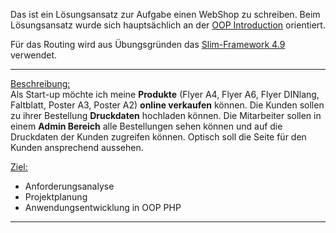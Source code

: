 Das ist ein Lösungsansatz zur Aufgabe einen WebShop zu schreiben. Beim Lösungsansatz 
wurde sich hauptsächlich an der [OOP Introduction](https://stash.flyeralarm.com/projects/AZ/repos/oopintroduction/browse) orientiert.

Für das Routing wird aus Übungsgründen das [Slim-Framework 4.9](https://www.slimframework.com/) verwendet.

___________________
<u>Beschreibung:</u>      
Als Start-up möchte ich meine **Produkte** (Flyer A4, Flyer A6, Flyer DINlang, Faltblatt, Poster
A3, Poster A2) **online verkaufen** können. Die Kunden sollen zu ihrer Bestellung
**Druckdaten** hochladen können. Die Mitarbeiter sollen in einem **Admin Bereich** alle
Bestellungen sehen können und auf die Druckdaten der Kunden zugreifen können. Optisch
soll die Seite für den Kunden ansprechend aussehen.  

<u>Ziel:</u>   

- Anforderungsanalyse
- Projektplanung
- Anwendungsentwicklung in OOP PHP
______________________

